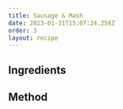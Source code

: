 ```yaml
---
title: Sausage & Mash
date: 2023-01-31T15:07:24.258Z
order: 3
layout: recipe
---
```

## Ingredients

## Method